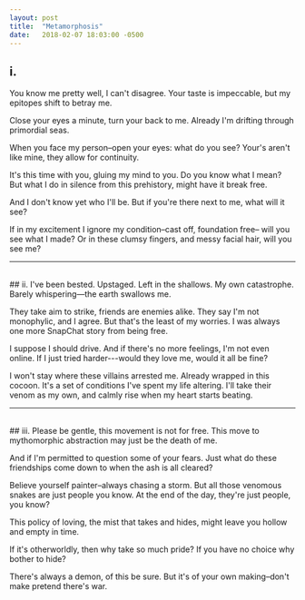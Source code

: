```yaml
---
layout: post
title:  "Metamorphosis"
date:   2018-02-07 18:03:00 -0500
---
```

## i.
You know me pretty well, I can't disagree.
Your taste is impeccable, but my epitopes shift to betray me.

Close your eyes a minute, turn your back to me. Already I'm drifting through primordial seas.

When you face my person–open your eyes: what do you see? Your's aren't like mine, they allow for continuity.

It's this time with you, gluing my mind to you. Do you know what I mean? But what I do in silence from this prehistory, might have it break free.

And I don't know yet who I'll be. But if you're there next to me, what will it see?

If in my excitement I ignore my condition–cast off, foundation free–
will you see what I made? Or in these clumsy fingers, and  messy facial hair, will you see me?

---
<br />
## ii.
I've been bested. Upstaged. Left in the shallows. My own catastrophe.
Barely whispering—the earth swallows me.

They take aim to strike, friends are enemies alike.
They say I'm not monophylic, and I agree.
But that's the least of my worries.
I was always one more SnapChat story from being free.

I suppose I should drive. And if there's no more feelings, I'm not even online.
If I just tried harder---would they love me, would it all be fine?

I won't stay where these villains arrested me. Already wrapped in this cocoon.
It's a set of conditions I've spent my life altering.
I'll take their venom as my own, and calmly rise when my heart starts beating.

---
<br />
## iii.
Please be gentle, this movement is not for free. This move to mythomorphic abstraction may just be the death of me.

And if I'm permitted to question some of your fears. Just what do these friendships come down to when the ash is all cleared?

Believe yourself painter–always chasing a storm. But all those venomous snakes are just people you know. At the end of the day, they're just people, you know?

This policy of loving, the mist that takes and hides, might leave you hollow and empty in time.

If it's otherworldly, then why take so much pride? If you have no choice why bother to hide?

There's always a demon, of this be sure. But it's of your own making–don't make pretend there's war.